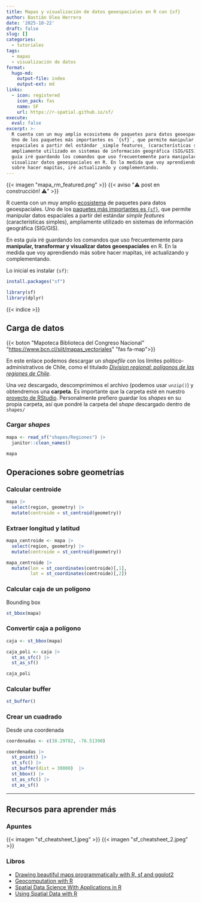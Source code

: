 ```yaml
---
title: Mapas y visualización de datos geoespaciales en R con {sf}
author: Bastián Olea Herrera
date: '2025-10-22'
draft: false
slug: []
categories:
  - tutoriales
tags:
  - mapas
  - visualización de datos
format:
  hugo-md:
    output-file: index
    output-ext: md
links:
  - icon: registered
    icon_pack: fas
    name: SF
    url: https://r-spatial.github.io/sf/
execute:
  eval: false
excerpt: >-
  R cuenta con un muy amplio ecosistema de paquetes para datos geoespaciales.
  Uno de los paquetes más importantes es `{sf}`, que permite manipular datos
  espaciales a partir del estándar _simple features_ (características simples),
  ampliamente utilizado en sistemas de información geográfica (SIG/GIS). En esta
  guía iré guardando los comandos que uso frecuentemente para manipular y
  visualizar datos geoespaciales en R. En la medida que voy aprendiendo más
  sobre hacer mapitas, iré actualizando y complementando.
---
```



{{< imagen "mapa_rm_featured.png" >}}
{{< aviso "⚠️ post en construcción! ⚠️" >}}

R cuenta con un muy amplio [ecosistema](https://github.com/r-spatial/) de paquetes para datos geoespaciales. Uno de los [paquetes más importantes es `{sf}`](https://r-spatial.github.io/sf/), que permite manipular datos espaciales a partir del estándar *simple features* (características simples), ampliamente utilizado en sistemas de información geográfica (SIG/GIS).

En esta guía iré guardando los comandos que uso frecuentemente para **manipular, transformar y visualizar datos geoespaciales** en R. En la medida que voy aprendiendo más sobre hacer mapitas, iré actualizando y complementando.

Lo inicial es instalar `{sf}`:

``` r
install.packages("sf")
```

``` r
library(sf)
library(dplyr)
```

{{< indice >}}

## Carga de datos

{{< boton "Mapoteca Biblioteca del Congreso Nacional" "https://www.bcn.cl/siit/mapas_vectoriales" "fas fa-map">}}

En este enlace podemos descargar un *shapefile* con los límites político-administrativos de Chile, como el titulado *[Division regional: polígonos de las regiones de Chile](https://www.bcn.cl/obtienearchivo?id=repositorio/10221/10398/2/Regiones.zip)*.

Una vez descargado, descomprimimos el archivo (podemos usar `unzip()`) y obtendremos una **carpeta**. Es importante que la carpeta esté en nuestro [proyecto de RStudio](../../../blog/r_introduccion/proyectos/). Personalmente prefiero guardar los *shapes* en su propia carpeta, así que pondré la carpeta del *shape* descargado dentro de `shapes/`

### Cargar *shapes*

``` r
mapa <- read_sf("shapes/Regiones") |> 
  janitor::clean_names()

mapa
```

<!--
### Cargar geoJSON


### Cargar KMZ


::: {.cell}

```{.r .cell-code}
unzip("~/Downloads/Mis lugares.kmz", exdir = "~/Downloads/Mis lugares")

sf::read_sf("~/Downloads/Mis lugares/doc.kml")
```
:::



-->

## Operaciones sobre geometrías

### Calcular centroide

``` r
mapa |> 
  select(region, geometry) |> 
  mutate(centroide = st_centroid(geometry))
```

### Extraer longitud y latitud

``` r
mapa_centroide <- mapa |> 
  select(region, geometry) |> 
  mutate(centroide = st_centroid(geometry))

mapa_centroide |> 
  mutate(lon = st_coordinates(centroide)[,1],
         lat = st_coordinates(centroide)[,2])
```

### Calcular caja de un polígono

Bounding box

``` r
st_bbox(mapa)
```

### Convertir caja a polígono

``` r
caja <- st_bbox(mapa)

caja_poli <- caja |> 
  st_as_sfc() |>
  st_as_sf()

caja_poli
```

### Calcular buffer

``` r
st_buffer()
```

### Crear un cuadrado

Desde una coordenada

``` r
coordenadas <- c(38.29782, -76.51390)

coordenadas |> 
  st_point() |>
  st_sfc() |>
  st_buffer(dist = 30000)  |> 
  st_bbox() |> 
  st_as_sfc() |>
  st_as_sf()
```

<!--
Desde el centroide de un polígono


::: {.cell}

```{.r .cell-code}
mapa |> 
  filter(region == "Región de Antofagasta") |>
  st_centroid() |> 
  st_buffer(dist = 8000) |> 
  st_bbox() |> 
  st_as_sfc() |>
  st_as_sf()
```
:::


-->
<!--
### Calcular superficie o área


::: {.cell}

```{.r .cell-code}
mapa_region_comunas_areas |> 
  st_union() |> 
  st_area() |> 
  units::set_units("km^2")
```
:::


 


### Recortar polígono a coordenadas


::: {.cell}

```{.r .cell-code}
 st_crop(xmin = -74, ymin = -36, xmax = -65, ymax = -30) |> 
```
:::




### Simplificar un polígono


::: {.cell}

```{.r .cell-code}
https://bookdown.org/robinlovelace/geocompr/geometric-operations.html#simplification
st_simplify(dTolerance = 0.01)

rmapshaper::ms_simplify(geometry, keep = 0.8)) 
```
:::




### Extraer líneas internas de un polígono


::: {.cell}

```{.r .cell-code}
ms_innerlines() # deja solo las líneas interiores de un coso
```
:::




## Correcciones


::: {.cell}

```{.r .cell-code}
st_as_sf()
```
:::

::: {.cell}

```{.r .cell-code}
st_make_valid()
```
:::

::: {.cell}

```{.r .cell-code}
st_drop_geometry() 
```
:::




----


## Operaciones agrupadas

### Unir polígonos


::: {.cell}

```{.r .cell-code}
group_by() |> 
st_union()
```
:::


 

## Operaciones entre geometrías

### Recortar un polígono con otro
https://bookdown.org/robinlovelace/geocompr/geometric-operations.html#clipping



::: {.cell}

```{.r .cell-code}
st_intersection()
```
:::


 
### Usar un polígono para eliminar partes de otro


::: {.cell}

```{.r .cell-code}
st_difference()
```
:::


 
 
### unir dos polígonos


::: {.cell}

```{.r .cell-code}
st_union()
```
:::



### Spatial join

### Filter


::: {.cell}

```{.r .cell-code}
https://cengel.github.io/R-spatial/spatialops.html#topological-subsetting-select-polygons-by-location
```
:::





## Coordenadas

### Extraer sistema de coordenadas


::: {.cell}

```{.r .cell-code}
st_crs(comunas_region)
```
:::



### Cambiar coordenadas


::: {.cell}

```{.r .cell-code}
st_transform(crs = st_crs(comunas_region))
```
:::




## Visualización

### Visualizar por capas


::: {.cell}

```{.r .cell-code}
geom_sf()
```
:::




### Texto


::: {.cell}

```{.r .cell-code}
geom_sf_text(data = nombres_areas |> filter(clase_topo == "Comuna"), color = "red", fontface = "bold",
            aes(label = nombre)) + 
```
:::



### Texto con repel
https://github.com/slowkow/ggrepel/issues/111#issuecomment-416853013


::: {.cell}

```{.r .cell-code}
 ggrepel::geom_label_repel(data = comunas_region_conteo_urbanas,
                            aes(label = comuna, geometry = geometry),
                            stat = "sf_coordinates",
                            size = 2, box.padding = 0,
                            min.segment.length = unit(3, "mm"),
                            label.padding = 0.15, label.size = 0
  ) +
```
:::




### Hacer zoom


::: {.cell}

```{.r .cell-code}
#   coord_sf(xlim = c(-70.4, -70.2),
#            ylim = c(-18.7, -18.4),
```
:::



### Dibujar un cuadrado


::: {.cell}

```{.r .cell-code}
#   annotate("rect", fill = NA, color = "black", linewidth = 1,
#            xmin = bbox_area_met[1]-2000, xmax = bbox_area_met[2]+2000,
#            ymin = bbox_area_met[3]+2000, ymax = bbox_area_met[4]-2000)+
```
:::



### Escala de colores para mapa de calor



::: {.cell}

```{.r .cell-code}
 scale_fill_gradient2(
    low = color$bajo, mid = color$medio, high = color$alto,
    midpoint = mean(comunas_region_conteo$n),
    na.value = col_mix(color$fondo, color$principal, 0.1),
    limits = c(0, NA)
    # breaks = cortes
  )
```
:::




### Minimapa
https://dominicroye.github.io/blog/inserted-map/


::: {.cell}

:::



-->

------------------------------------------------------------------------

## Recursos para aprender más

### Apuntes

{{< imagen "sf_cheatsheet_1.jpeg" >}}
{{< imagen "sf_cheatsheet_2.jpeg" >}}

### Libros

-   [Drawing beautiful maps programmatically with R, sf and ggplot2](https://r-spatial.org/r/2018/10/25/ggplot2-sf.html)
-   [Geocomputation with R](https://bookdown.org/robinlovelace/geocompr/)
-   [Spatial Data Science With Applications in R](https://r-spatial.org/book/)
-   [Using Spatial Data with R](https://cengel.github.io/R-spatial/)
